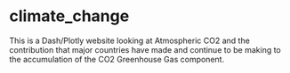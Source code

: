 # climate_change

This is a Dash/Plotly website looking at Atmospheric CO2 and the contribution that major countries have made and continue to be making to the accumulation of the CO2 Greenhouse Gas component.
